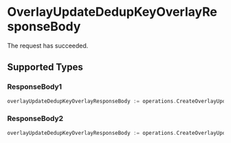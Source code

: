 # OverlayUpdateDedupKeyOverlayResponseBody

The request has succeeded.


## Supported Types

### ResponseBody1

```go
overlayUpdateDedupKeyOverlayResponseBody := operations.CreateOverlayUpdateDedupKeyOverlayResponseBodyResponseBody1(operations.ResponseBody1{/* values here */})
```

### ResponseBody2

```go
overlayUpdateDedupKeyOverlayResponseBody := operations.CreateOverlayUpdateDedupKeyOverlayResponseBodyResponseBody2(operations.ResponseBody2{/* values here */})
```

